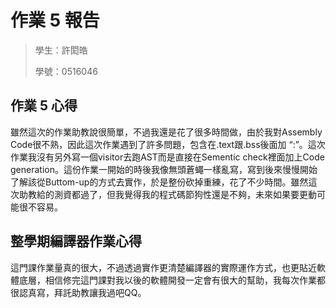 # 作業 5 報告

> 學生：許閎皓
>
> 學號：0516046

## 作業 5 心得

雖然這次的作業助教說很簡單，不過我還是花了很多時間做，由於我對Assembly Code很不熟，因此這次作業遇到了許多問題，包含在.text跟.bss後面加 “:”。這次作業我沒有另外寫一個visitor去跑AST而是直接在Sementic check裡面加上Code generation。這份作業一開始的時後我像無頭蒼蠅一樣亂寫，寫到後來慢慢開始了解該從Buttom-up的方式去實作，於是整份砍掉重練，花了不少時間。雖然這次助教給的測資都過了，但我覺得我的程式碼節狗性還是不夠，未來如果要更動可能很不容易。


## 整學期編譯器作業心得

這門課作業量真的很大，不過透過實作更清楚編譯器的實際運作方式，也更貼近軟體底層，相信修完這門課對我以後的軟體開發一定會有很大的幫助，我每次作業都很認真寫，拜託助教讓我過吧QQ。